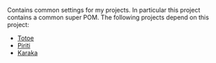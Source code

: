 Contains common settings for my projects. In particular this project contains a common super POM. The following projects depend on this project:
  * [Totoe](http://hpehl.github.com/totoe/)
  * [Piriti](http://hpehl.github.com/piriti/)
  * [Karaka](http://hpehl.github.com/karaka/)